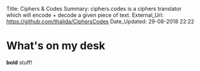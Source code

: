 Title:          Ciphers & Codes
Summary:        ciphers.codes is a ciphers translator which will encode + decode a given piece of text.
External_Url: https://github.com/thalida/CiphersCodes
Date_Updated:   29-08-2018 22:22

# What's on my desk
**bold** stuff!
